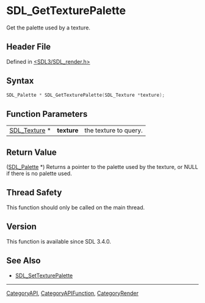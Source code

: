 # SDL_GetTexturePalette

Get the palette used by a texture.

## Header File

Defined in [<SDL3/SDL_render.h>](https://github.com/libsdl-org/SDL/blob/main/include/SDL3/SDL_render.h)

## Syntax

```c
SDL_Palette * SDL_GetTexturePalette(SDL_Texture *texture);
```

## Function Parameters

|                              |             |                       |
| ---------------------------- | ----------- | --------------------- |
| [SDL_Texture](SDL_Texture) * | **texture** | the texture to query. |

## Return Value

([SDL_Palette](SDL_Palette) *) Returns a pointer to the palette used by the
texture, or NULL if there is no palette used.

## Thread Safety

This function should only be called on the main thread.

## Version

This function is available since SDL 3.4.0.

## See Also

- [SDL_SetTexturePalette](SDL_SetTexturePalette)

----
[CategoryAPI](CategoryAPI), [CategoryAPIFunction](CategoryAPIFunction), [CategoryRender](CategoryRender)

